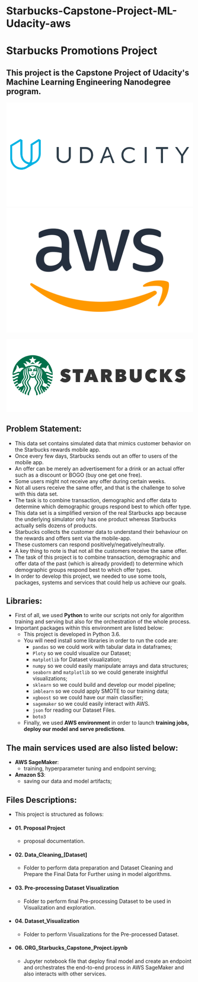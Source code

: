 # Starbucks-Capstone-Project-ML-Udacity-aws
# Starbucks Promotions Project 
## This project is the Capstone Project of Udacity's Machine Learning Engineering Nanodegree program.
![intro](/images0/x.png)
![intro](/images0/v.png)

![intro](/images0/s.png)

## Problem Statement:
- This data set contains simulated data that mimics customer behavior on the Starbucks rewards mobile app. 
- Once every few days, Starbucks sends out an offer to users of the mobile app. 
- An offer can be merely an advertisement for a drink or an actual offer such as a discount or BOGO (buy one get one free). 
- Some users might not receive any offer during certain weeks.  
- Not all users receive the same offer, and that is the challenge to solve with this data set.  
- The task is to combine transaction, demographic and offer data to determine which demographic groups respond best to which offer type. 
- This data set is a simplified version of the real Starbucks app because the underlying simulator only has one product whereas Starbucks actually sells dozens of products.
- Starbucks collects the customer data to understand their behaviour on the rewards and offers sent via the mobile-app. 
- These customers can respond positively/negatively/neutrally. 
- A key thing to note is that not all the customers receive the same offer. 
- The task of this project is to combine transaction, demographic and offer data of the past (which is already provided) to determine which demographic groups respond best to which offer types.    
- In order to develop this project, we needed to use some tools, packages, systems and services that could help us achieve our goals.  

## Libraries:
- First of all, we used **Python** to write our scripts not only for algorithm training and serving but also for the orchestration of the whole process.   
- Important packages within this environment are listed below:  
    - This project is developed in Python 3.6.   
    - You will need install some libraries in order to run the code are:   
      -   `pandas` so we could work with tabular data in dataframes; 
      -   `Ploty` so we could visualize our Dataset; 
      -   `matplotlib` for Dataset visualization; 
      -   `numpy` so we could easily manipulate arrays and data structures; 
      -   `seaborn` and `matplotlib` so we could generate insightful visualizations; 
      -   `sklearn` so we could build and develop our model pipeline; 
      -   `imblearn` so we could apply SMOTE to our training data; 
      -   `xgboost` so we could have our main classifier; 
      -   `sagemaker` so we could easily interact with AWS. 
      -   `json` for reading our Dataset Files. 
      -   `boto3`  
    - Finally, we used **AWS environment** in order to launch **training jobs, deploy our model and serve predictions**. 
 
 ## The main services used are also listed below:  
 -  __AWS SageMaker__: 
    - training, hyperparameter tuning and endpoint serving; 
-  __Amazon S3__: 
    - saving our data and model artifacts;   
## Files Descriptions:
- This project is structured as follows: 
-  #### 01. Proposal  Project 
   - proposal documentation. 
- #### 02. Data_Cleaning_[Dataset]  
   - Folder to perform data preparation and Dataset Cleaning and Prepare the Final Data for Further using in model algorithms.  
- #### 03. Pre-processing Dataset Visualization  
   - Folder to perform final Pre-processing Dataset to be used in Visualization and exploration.   
- #### 04. Dataset_Visualization  
   - Folder to perform Visualizations for the Pre-processed Dataset.   
- #### 06. ORG_Starbucks_Capstone_Project.ipynb  
   - Jupyter notebook file that deploy final model and create an endpoint and orchestrates the end-to-end process in AWS SageMaker and also interacts with other services.
